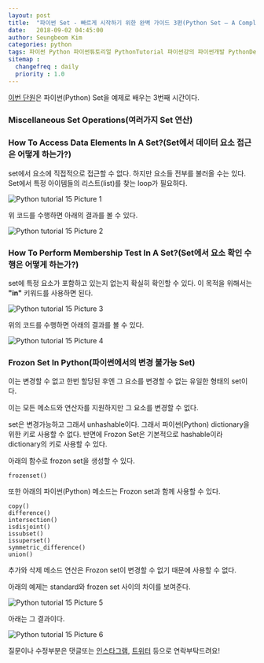 ```yaml
---
layout: post
title:  "파이썬 Set - 빠르게 시작하기 위한 완벽 가이드 3편(Python Set – A Complete Guide To Get Started Quickly 3)"
date:   2018-09-02 04:45:00
author: Seungbeom Kim
categories: python
tags: 파이썬 Python 파이썬튜토리얼 PythonTutorial 파이썬강의 파이썬개발 PythonDevelopment 파이썬이란 파이썬Set PythonSet Set 파이썬데이터타입 PythonDataType
sitemap :
  changefreq : daily
  priority : 1.0
---
```


[이번 단원](https://www.techbeamers.com/python-set/)은 파이썬(Python) Set을 예제로 배우는 3번째 시간이다.

### Miscellaneous Set Operations(여러가지 Set 연산)

### How To Access Data Elements In A Set?(Set에서 데이터 요소 접근은 어떻게 하는가?)

set에서 요소에 직접적으로 접근할 수 없다. 하지만 요소들 전부를 불러올 수는 있다. Set에서 특정 아이템들의 리스트(list)를 찾는 loop가 필요하다.

<img src="{{ site.baseurl }}/assets/python/python_tutorial_15_1.png" title="Python tutorial 15 Picture 1" class="post-image">

위 코드를 수행하면 아래의 결과를 볼 수 있다.

<img src="{{ site.baseurl }}/assets/python/python_tutorial_15_2.png" title="Python tutorial 15 Picture 2" class="post-image">

### How To Perform Membership Test In A Set?(Set에서 요소 확인 수행은 어떻게 하는가?)

set에 특정 요소가 포함하고 있는지 없는지 확실히 확인할 수 있다. 이 목적을 위해서는 **"in"** 키워드를 사용하면 된다.

<img src="{{ site.baseurl }}/assets/python/python_tutorial_15_3.png" title="Python tutorial 15 Picture 3" class="post-image">

위의 코드를 수행하면 아래의 결과를 볼 수 있다.

<img src="{{ site.baseurl }}/assets/python/python_tutorial_15_4.png" title="Python tutorial 15 Picture 4" class="post-image">

### Frozon Set In Python(파이썬에서의 변경 불가능 Set)

이는 변경할 수 없고 한번 할당된 후엔 그 요소를 변경할 수 없는 유일한 형태의 set이다.

이는 모든 메소드와 연산자를 지원하지만 그 요소를 변경할 수 없다.

set은 변경가능하고 그래서 unhashable이다. 그래서 파이썬(Python) dictionary을 위한 키로 사용할 수 없다. 반면에 Frozon Set은 기본적으로 hashable이라 dictionary의 키로 사용할 수 있다.

아래의 함수로 frozon set을 생성할 수 있다.

    frozenset()

또한 아래의 파이썬(Python) 메소드는 Frozon set과 함께 사용할 수 있다.

    copy()
    difference()
    intersection()
    isdisjoint()
    issubset()
    issuperset()
    symmetric_difference()
    union()

추가와 삭제 메소드 연산은 Frozon set이 변경할 수 없기 때문에 사용할 수 없다.

아래의 예제는 standard와 frozen set 사이의 차이를 보여준다.

<img src="{{ site.baseurl }}/assets/python/python_tutorial_15_5.png" title="Python tutorial 15 Picture 5" class="post-image">

아래는 그 결과이다.

<img src="{{ site.baseurl }}/assets/python/python_tutorial_15_6.png" title="Python tutorial 15 Picture 6" class="post-image">

질문이나 수정부분은 댓글또는 [인스타그램](https://www.instagram.com/monseungmon/), [트위터](https://twitter.com/kim_seungbeom) 등으로 연락부탁드려요!
